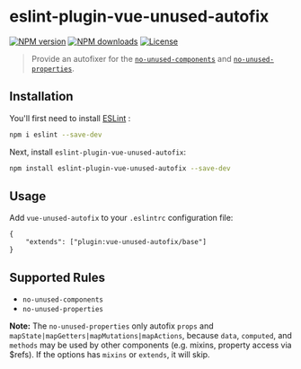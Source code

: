 # eslint-plugin-vue-unused-autofix

[![NPM version](https://img.shields.io/npm/v/eslint-plugin-vue-unused-autofix.svg?style=flat)](https://npmjs.org/package/eslint-plugin-vue-unused-autofix)
[![NPM downloads](https://img.shields.io/npm/dm/eslint-plugin-vue-unused-autofix.svg?style=flat)](https://npmjs.org/package/eslint-plugin-vue-unused-autofix)
[![License](https://img.shields.io/github/license/KID-joker/eslint-plugin-vue-unused-autofix.svg?style=flat)](https://github.com/KID-joker/eslint-plugin-vue-unused-autofix/blob/main/LICENSE)

> Provide an autofixer for the [`no-unused-components`](https://eslint.vuejs.org/rules/no-unused-components) and [`no-unused-properties`](https://eslint.vuejs.org/rules/no-unused-properties).

## Installation

You'll first need to install [ESLint](http://eslint.org) :

```bash
npm i eslint --save-dev
```

Next, install `eslint-plugin-vue-unused-autofix`:

```bash
npm install eslint-plugin-vue-unused-autofix --save-dev
```

## Usage

Add `vue-unused-autofix` to your `.eslintrc` configuration file:

```jsonc
{
	"extends": ["plugin:vue-unused-autofix/base"]
}
```

## Supported Rules

-   `no-unused-components`
-   `no-unused-properties`

**Note:** The `no-unused-properties` only autofix `props` and `mapState|mapGetters|mapMutations|mapActions`, because `data`, `computed`, and `methods` may be used by other components (e.g. mixins, property access via $refs). If the options has `mixins` or `extends`, it will skip.
